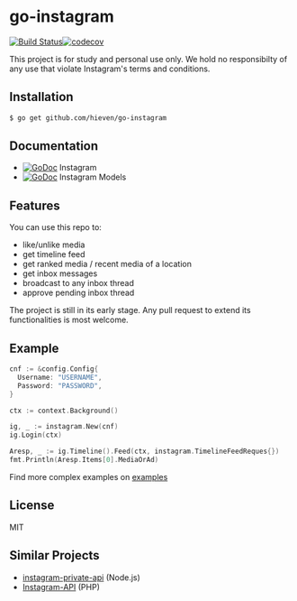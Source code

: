 # go-instagram

[![Build Status](https://travis-ci.org/hieven/go-instagram.svg?branch=master)](https://travis-ci.org/hieven/go-instagram)[![codecov](https://codecov.io/gh/hiEven/go-instagram/branch/master/graph/badge.svg)](https://codecov.io/gh/hiEven/go-instagram)

This project is for study and personal use only. We hold no responsibilty of any use that violate Instagram's terms and conditions.

## Installation

```sh
$ go get github.com/hieven/go-instagram
```

## Documentation

- [![GoDoc](https://godoc.org/github.com/hieven/go-instagram?status.svg)](https://godoc.org/github.com/hieven/go-instagram) Instagram
- [![GoDoc](https://godoc.org/github.com/hieven/go-instagram/models?status.svg)](https://godoc.org/github.com/hieven/go-instagram/models) Instagram Models

## Features

You can use this repo to:
- like/unlike media
- get timeline feed
- get ranked media / recent media of a location
- get inbox messages
- broadcast to any inbox thread
- approve pending inbox thread

The project is still in its early stage. Any pull request to extend its functionalities is most welcome.

## Example

```go
cnf := &config.Config{
  Username: "USERNAME",
  Password: "PASSWORD",
}

ctx := context.Background()

ig, _ := instagram.New(cnf)
ig.Login(ctx)

Aresp, _ := ig.Timeline().Feed(ctx, instagram.TimelineFeedReques{})
fmt.Println(Aresp.Items[0].MediaOrAd)
```

Find more complex examples on [examples](examples)

## License

MIT

## Similar Projects

- [instagram-private-api](https://github.com/huttarichard/instagram-private-api) (Node.js)
- [Instagram-API](https://github.com/mgp25/Instagram-API) (PHP)
